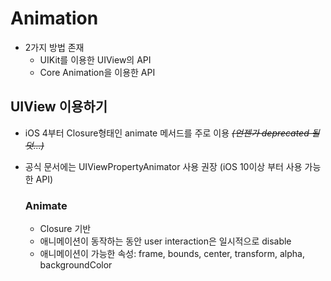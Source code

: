 # Animation

- 2가지 방법 존재
  - UIKit를 이용한 UIView의 API
  - Core Animation을 이용한 API


## UIView 이용하기

- iOS 4부터 Closure형태인 animate 메서드를 주로 이용 *~~(언젠가 deprecated 될덧...)~~*
- 공식 문서에는 UIViewPropertyAnimator 사용 권장 (iOS 10이상 부터 사용 가능한 API)


  ### Animate
  
  - Closure 기반
  - 애니메이션이 동작하는 동안 user interaction은 일시적으로 disable
  - 애니메이션이 가능한 속성: frame, bounds, center, transform, alpha, backgroundColor
  
  
